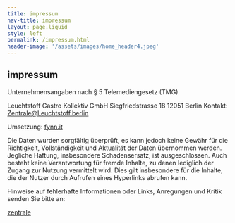 ```yaml
---
title: impressum
nav-title: impressum
layout: page.liquid
style: left
permalink: /impressum.html
header-image: '/assets/images/home_header4.jpeg'
---
```

## impressum

Unternehmensangaben nach § 5 Telemediengesetz (TMG)

Leuchtstoff Gastro Kollektiv GmbH 
Siegfriedstrasse 18 
12051 Berlin 
Kontakt: Zentrale@Leuchtstoff.berlin 

Umsetzung: [fynn.it](http://fynn.it)

Die Daten wurden sorgfältig überprüft, es kann jedoch keine Gewähr für die Richtigkeit, Vollständigkeit und Aktualität der Daten übernommen werden. Jegliche Haftung, insbesondere Schadensersatz, ist ausgeschlossen. Auch besteht keine Verantwortung für fremde Inhalte, zu denen lediglich der Zugang zur Nutzung vermittelt wird. Dies gilt insbesondere für die Inhalte, die der Nutzer durch Aufrufen eines Hyperlinks abrufen kann. 

Hinweise auf fehlerhafte Informationen oder Links, Anregungen und Kritik senden Sie bitte an: 

[zentrale](mailto:zentrale@leuchtstoff.berlin)
